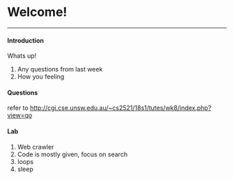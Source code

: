 # Welcome!
---

#### Introduction

Whats up!

1. Any questions from last week
2. How you feeling

#### Questions

refer to http://cgi.cse.unsw.edu.au/~cs2521/18s1/tutes/wk8/index.php?view=qo

#### Lab

1. Web crawler
2. Code is mostly given, focus on search
3. loops
4. sleep
